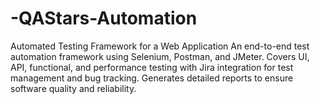 # -QAStars-Automation
 Automated Testing Framework for a Web Application An end-to-end test automation framework using Selenium, Postman, and JMeter. Covers UI, API, functional, and performance testing with Jira integration for test management and bug tracking. Generates detailed reports to ensure software quality and reliability. 
